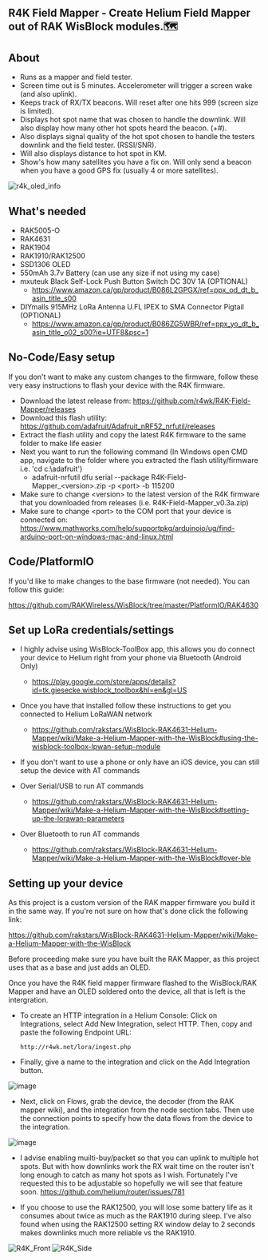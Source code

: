 ## R4K Field Mapper - Create Helium Field Mapper out of RAK WisBlock modules.🗺️

## About
- Runs as a mapper and field tester.
- Screen time out is 5 minutes. Accelerometer will trigger a screen wake (and also uplink).
- Keeps track of RX/TX beacons. Will reset after one hits 999 (screen size is limited).
- Displays hot spot name that was chosen to handle the downlink. Will also display how many other hot spots heard the beacon. (+#).
- Also displays signal quality of the hot spot chosen to handle the testers downlink and the field tester. (RSSI/SNR).
- Will also displays distance to hot spot in KM.
- Show's how many satellites you have a fix on. Will only send a beacon when you have a good GPS fix (usually 4 or more satellites). 

![r4k_oled_info](https://user-images.githubusercontent.com/5049300/180697646-bcd53024-a1a1-4088-8c95-0b9183925b27.png)

## What's needed
- RAK5005-O
- RAK4631
- RAK1904
- RAK1910/RAK12500
- SSD1306 OLED
- 550mAh 3.7v Battery (can use any size if not using my case)
- mxuteuk Black Self-Lock Push Button Switch DC 30V 1A (OPTIONAL)
  - https://www.amazon.ca/gp/product/B086L2GPGX/ref=ppx_od_dt_b_asin_title_s00
 - DIYmalls 915MHz LoRa Antenna U.FL IPEX to SMA Connector Pigtail (OPTIONAL)
   - https://www.amazon.ca/gp/product/B086ZG5WBR/ref=ppx_yo_dt_b_asin_title_o02_s00?ie=UTF8&psc=1
   
## No-Code/Easy setup

If you don't want to make any custom changes to the firmware, follow these very easy instructions to flash your device with the R4K firmware.
- Download the latest release from: https://github.com/r4wk/R4K-Field-Mapper/releases
- Download this flash utility: https://github.com/adafruit/Adafruit_nRF52_nrfutil/releases
- Extract the flash utility and copy the latest R4K firmware to the same folder to make life easier
- Next you want to run the following command (In Windows open CMD app, navigate to the folder where you extracted the flash utility/firmware i.e. 'cd c:\adafruit')
  - adafruit-nrfutil dfu serial --package R4K-Field-Mapper_\<version\>.zip -p \<port\> -b 115200
- Make sure to change \<version\> to the latest version of the R4K firmware that you downloaded from releases (i.e. R4K-Field-Mapper_v0.3a.zip)
- Make sure to change \<port\> to the COM port that your device is connected on: https://www.mathworks.com/help/supportpkg/arduinoio/ug/find-arduino-port-on-windows-mac-and-linux.html

## Code/PlatformIO

If you'd like to make changes to the base firmware (not needed). You can follow this guide:

https://github.com/RAKWireless/WisBlock/tree/master/PlatformIO/RAK4630

## Set up LoRa credentials/settings
- I highly advise using WisBlock-ToolBox app, this allows you do connect your device to Helium right from your phone via Bluetooth (Android Only)
  - https://play.google.com/store/apps/details?id=tk.giesecke.wisblock_toolbox&hl=en&gl=US
- Once you have that installed follow these instructions to get you connected to Helium LoRaWAN network
  - https://github.com/rakstars/WisBlock-RAK4631-Helium-Mapper/wiki/Make-a-Helium-Mapper-with-the-WisBlock#using-the-wisblock-toolbox-lpwan-setup-module
  
- If you don't want to use a phone or only have an iOS device, you can still setup the device with AT commands
- Over Serial/USB to run AT commands
  - https://github.com/rakstars/WisBlock-RAK4631-Helium-Mapper/wiki/Make-a-Helium-Mapper-with-the-WisBlock#setting-up-the-lorawan-parameters
- Over Bluetooth to run AT commands
  - https://github.com/rakstars/WisBlock-RAK4631-Helium-Mapper/wiki/Make-a-Helium-Mapper-with-the-WisBlock#over-ble
  
## Setting up your device

As this project is a custom version of the RAK mapper firmware you build it in the same way. If you're not sure on how that's done click the following link:

https://github.com/rakstars/WisBlock-RAK4631-Helium-Mapper/wiki/Make-a-Helium-Mapper-with-the-WisBlock

Before proceeding make sure you have built the RAK Mapper, as this project uses that as a base and just adds an OLED.

Once you have the R4K field mapper firmware flashed to the WisBlock/RAK Mapper and have an OLED soldered onto the device, all that is left is the intergration. 

- To create an HTTP integration in a Helium Console:
  Click on Integrations, select Add New Integration, select HTTP. Then, copy and paste the following Endpoint URL:

  ```http://r4wk.net/lora/ingest.php```

- Finally, give a name to the integration and click on the Add Integration button.

![image](https://user-images.githubusercontent.com/5049300/180680303-f1ae971e-3530-4046-ab12-2a1864c988fd.png)

- Next, click on Flows, grab the device, the decoder (from the RAK mapper wiki), and the integration from the node section tabs. Then use the connection points to specify how the data flows from the device to the integration.

![image](https://user-images.githubusercontent.com/5049300/180680481-daaa9f0d-5440-42de-b955-56d24a4bd4af.png)

- I advise enabling muilti-buy/packet so that you can uplink to multiple hot spots. But with how downlinks work the RX wait time on the router isn't long enough to catch as many hot spots as I wish. Fortunately I've requested this to be adjustable so hopefully we will see that feature soon. 
https://github.com/helium/router/issues/781

- If you choose to use the RAK12500, you will lose some battery life as it consumes about twice as much as the RAK1910 during sleep. I've also found when using the RAK12500 setting RX window delay to 2 seconds makes downlinks much more reliable vs the RAK1910. 

![R4K_Front](https://user-images.githubusercontent.com/5049300/192627451-c3073dc9-255d-479a-8bbe-1ba905e77733.png)
![R4K_Side](https://user-images.githubusercontent.com/5049300/192627468-149abcb7-0308-4637-87a7-dd6e1e1a7511.png)


